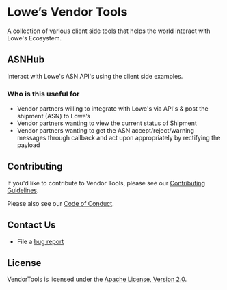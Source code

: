 # Lowe’s Vendor Tools

A collection of various client side tools that helps the world interact with Lowe's Ecosystem.

## ASNHub

Interact with Lowe's ASN API's using the client side examples.

### Who is this useful for

- Vendor partners willing to integrate with Lowe's via API's & post the shipment (ASN) to Lowe’s 
- Vendor partners wanting to view the current status of Shipment
- Vendor partners wanting to get the ASN accept/reject/warning messages through callback and act upon appropriately by rectifying the payload 

## Contributing

If you'd like to contribute to Vendor Tools, please see our [Contributing Guidelines](./CONTRIBUTING.md).

Please also see our [Code of Conduct](./CODE_OF_CONDUCT.md).

## Contact Us

- File a [bug report](https://github.com/lowes/vendortools/issues)

## License

VendorTools is licensed under the [Apache License, Version 2.0](./LICENSE.md).
